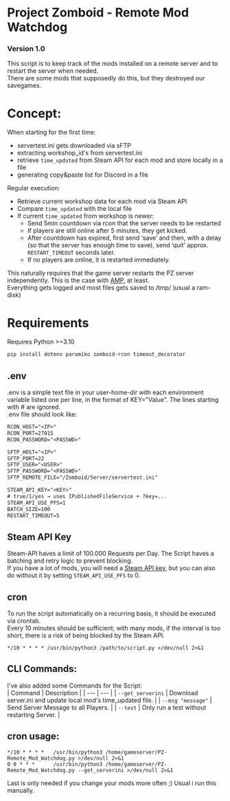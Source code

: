 # Project Zomboid - Remote Mod Watchdog
### Version 1.0
This script is to keep track of the mods installed on a remote server and to restart the server when needed.<br/>
There are some mods that supposedly do this, but they destroyed our savegames.

# Concept:

When starting for the first time:
- servertest.ini gets downloaded via sFTP
- extracting workshop_id's from servertest.ini
- retrieve `time_updated` from Steam API for each mod and store locally in a file
- generating copy&paste list for Discord in a file

Regular execution:
- Retrieve current workshop data for each mod via Steam API
- Compare `time_updated` with the local file
- If current `time_updated` from workshop is newer:
  - Send 5min countdown via rcon that the server needs to be restarted
  - If players are still online after 5 minutes, they get kicked.
  - After countdown has expired, first send ‘save’ and then, with a delay (so that the server has enough time to save), send ‘quit’ approx. `RESTART_TIMEOUT` seconds later.
  - If no players are online, it is restarted immediately.

This naturally requires that the game server restarts the PZ server independently. This is the case with [AMP](https://cubecoders.com/AMP), at least.<br/>
Everything gets logged and most files gets saved to /tmp/ (usual a ram-disk)

# Requirements
Requires Python >=3.10
```bash
pip install dotenv paramiko zomboid-rcon timeout_decorator
```
## .env
.env is a simple text file in your user-home-dir with each environment variable listed one per line, in the format of KEY="Value". The lines starting with # are ignored.<br/>
.env file should look like:
```txt
RCON_HOST="<IP>"
RCON_PORT=27015
RCON_PASSWORD="<PASSWD>"

SFTP_HOST="<IP>"
SFTP_PORT=22
SFTP_USER="<USER>"
SFTP_PASSWORD="<PASSWD>"
SFTP_REMOTE_FILE="/Zomboid/Server/servertest.ini"

STEAM_API_KEY="<KEY>"
# true/1/yes → uses IPublishedFileService + ?key=...
STEAM_API_USE_PFS=1
BATCH_SIZE=100
RESTART_TIMEOUT=5
```

## Steam API Key
Steam-API haves a limit of 100.000 Requests per Day. The Script haves a batching and retry logic to prevent blocking.<br/>
If you have a lot of mods, you will need a [Steam API key](https://steamcommunity.com/dev/apikey), but you can also do without it by setting `STEAM_API_USE_PFS` to 0.<br/>

## cron
To run the script automatically on a recurring basis, it should be executed via crontab.<br/>
Every 10 minutes should be sufficient; with many mods, if the interval is too short, there is a risk of being blocked by the Steam API.
```cron
*/10 * * * * /usr/bin/python3 /path/to/script.py >/dev/null 2>&1
```

## CLI Commands:
I've also added some Commands for the Script:<br/>
| Command | Description |
| --- | --- |
| `--get_serverini` | Download server.ini and update local mod's time_updated file. |
| `--msg "message"` | Send Server Message to all Players. |
| `--test` | Only run a test without restarting Server. |

## cron usage:
```cron
*/10 * * * *   /usr/bin/python3 /home/gameserver/PZ-Remote_Mod_Watchdog.py >/dev/null 2>&1
0 0 * * *      /usr/bin/python3 /home/gameserver/PZ-Remote_Mod_Watchdog.py --get_serverini >/dev/null 2>&1
```
Last is only needed if you change your mods more often ;) Usual i run this manually.

